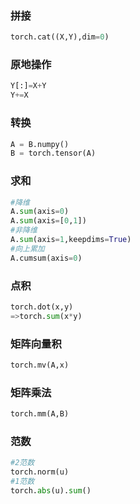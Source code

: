 ### 拼接
```python
torch.cat((X,Y),dim=0)
```
### 原地操作
```python
Y[:]=X+Y
Y+=X
```
### 转换
```python
A = B.numpy()
B = torch.tensor(A)
```
### 求和
```python
#降维
A.sum(axis=0)
A.sum(axis=[0,1])
#非降维
A.sum(axis=1,keepdims=True)
#向上累加
A.cumsum(axis=0)
```
### 点积
```python
torch.dot(x,y)
=>torch.sum(x*y)
```
### 矩阵向量积
```python
torch.mv(A,x)
```
### 矩阵乘法
```python
torch.mm(A,B)
```
### 范数
```python
#2范数
torch.norm(u)
#1范数
torch.abs(u).sum()
```
